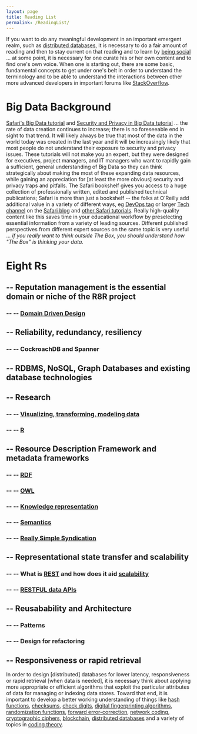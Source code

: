 ```yaml
---
layout: page
title: Reading List
permalink: /ReadingList/
---
```


If you want to do any meaningful development in an important emergent realm, such as [distributed databases](https://en.wikipedia.org/wiki/Distributed_database), it is necessary to do a fair amount of reading and then to stay current on that reading and to learn by [being social](https://help.github.com/articles/be-social/) ... at some point, it is necessary for one curate his or her own content and to find one's own voice.  When one is starting out, there are some basic, fundamental concepts to get under one's belt in order to understand the terminology and to be able to understand the interactions between other more advanced developers in important forums like [StackOverflow](http://stackoverflow.com/questions/tagged/sparql).

# Big Data Background
[Safari's Big Data tutorial](https://www.safaribooksonline.com/tutorials/big-data-ots/) and [Security and Privacy in Big Data tutorial](https://www.safaribooksonline.com/tutorials/security-privacy-ots/) ... the rate of data creation continues to increase; there is no foreseeable end in sight to that trend. It will likely always be true that most of the data in the world today was created in the last year and it will be increasingly likely that most people do not understand their exposure to security and privacy issues.  These tutorials will not make you an expert, but they were designed for executives, project managers, and IT managers who want to rapidly gain a sufficient, general understanding of Big Data so they can think strategically about making the most of these expanding data resources, while gaining an appreciation for [at least the more obvious] security and privacy traps and pitfalls.  The Safari bookshelf gives you access to a huge collection of professionally written, edited and published technical publications; Safari is more than just a bookshelf -- the folks at O'Reilly add additional value in a variety of different ways, eg [DevOps tag](https://www.safaribooksonline.com/blog/category/tech/) or larger [Tech channel](https://www.safaribooksonline.com/blog/category/tech/) on the [Safari blog](https://www.safaribooksonline.com/blog/) and [other Safari tutorials](https://www.safaribooksonline.com/tutorials/).  Really high-quality content like this saves time in your educational workflow by preselecting essential information from a variety of leading sources. Different published perspectives from different expert sources on the same topic is very useful ... *if you really want to think outside The Box, you should understand how "The Box" is thinking your data.*

# Eight Rs

## -- Reputation management is the essential domain or niche of the R8R project

### -- -- [Domain Driven Design](https://www.safaribooksonline.com/library/view/domain-driven-design-tackling/0321125215/)

## -- Reliability, redundancy, resiliency

### -- -- CockroachDB and Spanner

## -- RDBMS, NoSQL, Graph Databases and existing database technologies

## -- Research

### -- -- [Visualizing, transforming, modeling data](https://www.safaribooksonline.com/t/?q=*&subject=%22Data%20Visualization%22)

### -- -- [R](https://www.safaribooksonline.com/search/?q=%22R%20language%22&sort=score)

## -- Resource Description Framework and metadata frameworks

### -- -- [RDF](https://en.wikipedia.org/wiki/Resource_Description_Framework)

### -- -- [OWL](https://en.wikipedia.org/wiki/Web_Ontology_Language)

### -- -- [Knowledge representation](https://en.wikipedia.org/wiki/Knowledge_representation_and_reasoning)

### -- -- [Semantics](https://en.wikipedia.org/wiki/Semantics_%28computer_science%29)

### -- -- [Really Simple Syndication](https://en.wikipedia.org/wiki/RSS)

## -- Representational state transfer and scalability

### -- -- What is [REST](https://en.wikipedia.org/wiki/Representational_state_transfer) and how does it aid [scalability](https://en.wikipedia.org/wiki/Scalability)

### -- -- [RESTFUL data APIs](https://www.safaribooksonline.com/search/?q=%22RESTful%20API%22&sort=issued)

## -- Reusabability and Architecture

### -- -- Patterns

### -- -- Design for refactoring

## -- Responsiveness or rapid retrieval

In order to design [distributed] databases for lower latency, responsiveness or rapid retrieval [when data is needed], it is necessary think about applying more appropriate or efficient algorithms that exploit the particular attributes of data for managing or indexing data stores.  Toward that end, it is important to develop a better working understanding of things like [hash functions](https://en.wikipedia.org/wiki/Hash_function), [checksums](https://en.wikipedia.org/wiki/Checksum), [check digits](https://en.wikipedia.org/wiki/Check_digit), [digital fingerprinting algorithms](https://en.wikipedia.org/wiki/Fingerprint_%28computing%29), [randomization functions](https://en.wikipedia.org/wiki/Randomization_function), [forward error-correction](https://en.wikipedia.org/wiki/Forward_error_correction), [network coding](https://en.wikipedia.org/wiki/Linear_network_coding), [cryptographic ciphers](https://en.wikipedia.org/wiki/Cipher), [blockchain](https://en.wikipedia.org/wiki/Block_chain_(database)), [distributed databases](https://en.wikipedia.org/wiki/Distributed_database) and a variety of topics in [coding theory](https://en.wikipedia.org/wiki/Coding_theory).
